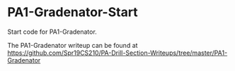 # PA1-Gradenator-Start
Start code for PA1-Gradenator.

The PA1-Gradenator writeup can be found at 
https://github.com/Spr19CS210/PA-Drill-Section-Writeups/tree/master/PA1-Gradenator
